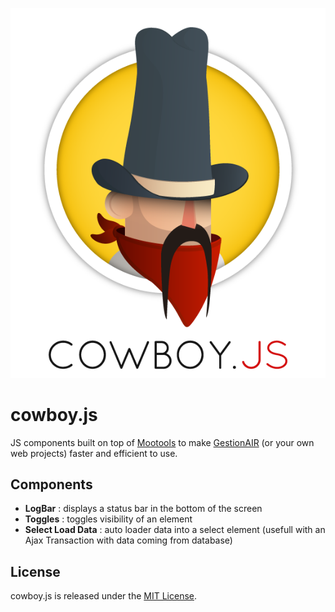 ![Logo cowboy.js](im/cowboy.png "Logo cowboy.js")

cowboy.js
=========

JS components built on top of [Mootools](http://mootools.net/) to make [GestionAIR](http://www.gestionair.com/) (or your own web projects) faster and efficient to use.

## Components

- **LogBar** : displays a status bar in the bottom of the screen
- **Toggles** : toggles visibility of an element
- **Select Load Data** : auto loader data into a select element (usefull with an Ajax Transaction with data coming from database) 

## License

cowboy.js is released under the [MIT License](COPYING).

